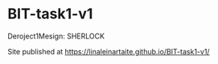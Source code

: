 # BIT-task1-v1 
Deroject1Mesign: SHERLOCK

Site published at https://linaleinartaite.github.io/BIT-task1-v1/


